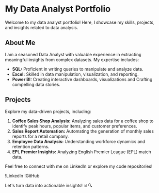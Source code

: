 # My Data Analyst Portfolio

Welcome to my data analyst portfolio! Here, I showcase my skills, projects, and insights related to data analysis.

## About Me
I am a seasoned Data Analyst with valuable experience in extracting meaningful insights from complex datasets. My expertise includes:

- **SQL:** Proficient in writing queries to manipulate and analyze data.
- **Excel:** Skilled in data manipulation, visualization, and reporting.
- **Power BI:** Creating interactive dashboards, visualizations and Crafting compelling data stories.


## Projects
Explore my data-driven projects, including:

1. **Coffee Sales Shop Analysis:** Analyzing sales data for a coffee shop to identify peak hours, popular items, and customer preferences.
2. **Sales Report Automation:** Automating the generation of monthly sales reports for a retail company.
3. **Employee Data Analysis:**  Understanding workforce dynamics and retention patterns.
4. **EPL Premier Insights:**   Analyzing English Premier League (EPL) match data.

   
Feel free to connect with me on LinkedIn or explore my code repositories!

!LinkedIn
!GitHub

Let's turn data into actionable insights! 📊🔍
